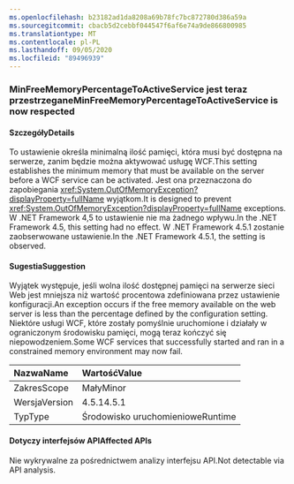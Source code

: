 ```yaml
---
ms.openlocfilehash: b23182ad1da8208a69b78fc7bc872780d386a59a
ms.sourcegitcommit: cbacb5d2cebbf044547f6af6e74a9de866800985
ms.translationtype: MT
ms.contentlocale: pl-PL
ms.lasthandoff: 09/05/2020
ms.locfileid: "89496939"
---
```

### <a name="minfreememorypercentagetoactiveservice-is-now-respected"></a><span data-ttu-id="7bd82-101">MinFreeMemoryPercentageToActiveService jest teraz przestrzegane</span><span class="sxs-lookup"><span data-stu-id="7bd82-101">MinFreeMemoryPercentageToActiveService is now respected</span></span>

#### <a name="details"></a><span data-ttu-id="7bd82-102">Szczegóły</span><span class="sxs-lookup"><span data-stu-id="7bd82-102">Details</span></span>

<span data-ttu-id="7bd82-103">To ustawienie określa minimalną ilość pamięci, która musi być dostępna na serwerze, zanim będzie można aktywować usługę WCF.</span><span class="sxs-lookup"><span data-stu-id="7bd82-103">This setting establishes the minimum memory that must be available on the server before a WCF service can be activated.</span></span> <span data-ttu-id="7bd82-104">Jest ona przeznaczona do zapobiegania <xref:System.OutOfMemoryException?displayProperty=fullName> wyjątkom.</span><span class="sxs-lookup"><span data-stu-id="7bd82-104">It is designed to prevent <xref:System.OutOfMemoryException?displayProperty=fullName> exceptions.</span></span> <span data-ttu-id="7bd82-105">W .NET Framework 4,5 to ustawienie nie ma żadnego wpływu.</span><span class="sxs-lookup"><span data-stu-id="7bd82-105">In the .NET Framework 4.5, this setting had no effect.</span></span> <span data-ttu-id="7bd82-106">W .NET Framework 4.5.1 zostanie zaobserwowane ustawienie.</span><span class="sxs-lookup"><span data-stu-id="7bd82-106">In the .NET Framework 4.5.1, the setting is observed.</span></span>

#### <a name="suggestion"></a><span data-ttu-id="7bd82-107">Sugestia</span><span class="sxs-lookup"><span data-stu-id="7bd82-107">Suggestion</span></span>

<span data-ttu-id="7bd82-108">Wyjątek występuje, jeśli wolna ilość dostępnej pamięci na serwerze sieci Web jest mniejsza niż wartość procentowa zdefiniowana przez ustawienie konfiguracji.</span><span class="sxs-lookup"><span data-stu-id="7bd82-108">An exception occurs if the free memory available on the web server is less than the percentage defined by the configuration setting.</span></span> <span data-ttu-id="7bd82-109">Niektóre usługi WCF, które zostały pomyślnie uruchomione i działały w ograniczonym środowisku pamięci, mogą teraz kończyć się niepowodzeniem.</span><span class="sxs-lookup"><span data-stu-id="7bd82-109">Some WCF services that successfully started and ran in a constrained memory environment may now fail.</span></span>

| <span data-ttu-id="7bd82-110">Nazwa</span><span class="sxs-lookup"><span data-stu-id="7bd82-110">Name</span></span>    | <span data-ttu-id="7bd82-111">Wartość</span><span class="sxs-lookup"><span data-stu-id="7bd82-111">Value</span></span>       |
|:--------|:------------|
| <span data-ttu-id="7bd82-112">Zakres</span><span class="sxs-lookup"><span data-stu-id="7bd82-112">Scope</span></span>   |<span data-ttu-id="7bd82-113">Mały</span><span class="sxs-lookup"><span data-stu-id="7bd82-113">Minor</span></span>|
|<span data-ttu-id="7bd82-114">Wersja</span><span class="sxs-lookup"><span data-stu-id="7bd82-114">Version</span></span>|<span data-ttu-id="7bd82-115">4.5.1</span><span class="sxs-lookup"><span data-stu-id="7bd82-115">4.5.1</span></span>|
|<span data-ttu-id="7bd82-116">Typ</span><span class="sxs-lookup"><span data-stu-id="7bd82-116">Type</span></span>|<span data-ttu-id="7bd82-117">Środowisko uruchomieniowe</span><span class="sxs-lookup"><span data-stu-id="7bd82-117">Runtime</span></span>|

#### <a name="affected-apis"></a><span data-ttu-id="7bd82-118">Dotyczy interfejsów API</span><span class="sxs-lookup"><span data-stu-id="7bd82-118">Affected APIs</span></span>

<span data-ttu-id="7bd82-119">Nie wykrywalne za pośrednictwem analizy interfejsu API.</span><span class="sxs-lookup"><span data-stu-id="7bd82-119">Not detectable via API analysis.</span></span>

<!--

#### Affected APIs

Not detectable via API analysis.

-->
